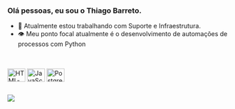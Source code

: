 ### Olá pessoas, eu sou o Thiago Barreto.

- 🔭 Atualmente estou trabalhando com Suporte e Infraestrutura.
- 👁️ Meu ponto focal atualmente é o desenvolvimento de automações de processos com Python

##

<div style="display: inline_block"><br>
  <img align="center" alt="HTML-th" height="30" width="40" src="https://cdn.jsdelivr.net/gh/devicons/devicon@latest/icons/python/python-original.svg">
  <img align="center" alt="JavaScript-th" height="30" width="40" src="https://cdn.jsdelivr.net/gh/devicons/devicon@latest/icons/javascript/javascript-original.svg">
  <img align="center" alt="Postgresql-th" height="30" width="40" src="https://cdn.jsdelivr.net/gh/devicons/devicon/icons/postgresql/postgresql-original.svg"> 

  
</div>

##

<div>
  <a href="https://www.linkedin.com/in/thiago-barreto-3650311b8/" target="_blank"><img src="https://img.shields.io/badge/-LinkedIn-%230077B5?style=for-the-badge&logo=linkedin&logoColor=white" target="_blank"></a>
